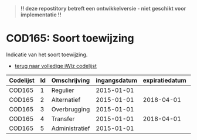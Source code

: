 > **!! deze repostitory betreft een ontwikkelversie - niet geschikt voor implementatie !!**
# COD165: Soort toewijzing	
Indicatie van het soort toewijzing.

* [terug naar volledige iWlz codelijst](../../iWlz-codelijsten.md)

|Codelijst|Id|Omschrijving|ingangsdatum|expiratiedatum|mutatiedatum|mutatie|
|:--|:--|:--|:--|:--|:--|:--|
|	COD165	|	1	|	Regulier	|	2015-01-01	|		|		|		|
|	COD165	|	2	|	Alternatief	|	2015-01-01	|	2018-04-01	|	2017-07-01	|	vervallen	|
|	COD165	|	3	|	Overbrugging	|	2015-01-01	|		|		|		|
|	COD165	|	4	|	Transfer	|	2015-01-01	|	2018-04-01	|	2017-07-01	|	vervallen	|
|	COD165	|	5	|	Administratief	|	2015-01-01	|		|		|		|

